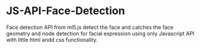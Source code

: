 # JS-API-Face-Detection

Face detection API from ml5.js
detect the face and catches the face geometry and node detection for facial expression using only Javascript API with little html andd css functionality.
